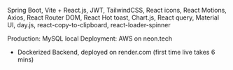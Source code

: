 Spring Boot, Vite + React.js, JWT, TailwindCSS, React icons, React Motions, Axios, React Router DOM, React Hot toast, Chart.js, React query, Material UI, day.js, react-copy-to-clipboard, react-loader-spinner

Production: MySQL local
Deployment: AWS on neon.tech

- Dockerized Backend, deployed on render.com (first time live takes 6 mins)